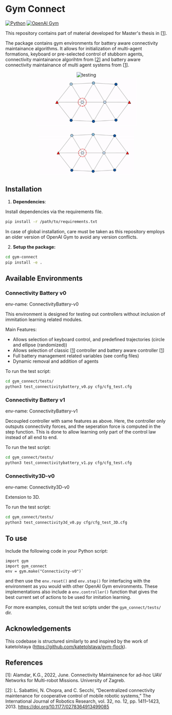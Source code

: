 # Gym Connect

[![Python](https://img.shields.io/badge/Python-3.7%20or%20later-blue.svg)](https://www.python.org/downloads/)
[![OpenAI Gym](https://img.shields.io/badge/OpenAI%20Gym-v0.11.0-blue.svg)](https://github.com/openai/gym)


This repository contains part of material developed for Master's thesis in [<a href="#ref1">1</a>].

The package contains gym environments for battery aware connectivity maintainance algorithms. It allows for initialization of multi-agent formations, keyboard or pre-selected control of stubborn agents, connectivity maintainance algorihtm from [<a href="#ref2">2</a>] and battery aware connectivity maintainance of multi agent systems from [<a href="#ref2">1</a>]. 

<div align="center">
    <img src="/media/classic.gif" alt="testing" height="200">
</div>

<div align="center">
    <img src="/media/near.gif" alt="testing" height="150"><img src="/media/base.gif" alt="testing" height="150">
</div>

## Installation

1. **Dependencies**: 

Install dependencies via the requirements file.

```bash
pip install -r /path/to/requirements.txt
```

In case of global installation, care must be taken as this repository employs an older version of OpenAI Gym to avoid any version conflicts.

2. **Setup the package:**

```bash
cd gym-connect
pip install -e . 
```

## Available Environments

### Connectivity Battery v0

env-name: ConnectivityBattery-v0

This environment is designed for testing out controllers without inclusion of immitation learning related modules.

Main Features:
- Allows selection of keyboard control, and predefined trajectories (circle and ellipse (randomized))
- Allows selection of classic [<a href="#ref1">1</a>] controller and battery aware controller [<a href="#ref1">1</a>]
- Full battery management related variables (see config files)
- Dynamic removal and addition of agents

To run the test script:

```bash
cd gym_connect/tests/
python3 test_connectivitybattery_v0.py cfg/cfg_test.cfg
```

### Connectivity Battery v1

env-name: ConnectivityBattery-v1

Decoupled controller with same features as above. Here, the controller only outsputs connectivity forces, and the seperation force is computed in the step function. This is done to allow learning only part of the control law instead of all end to end.

To run the test script:

```bash
cd gym_connect/tests/
python3 test_connectivitybattery_v1.py cfg/cfg_test.cfg
```

### Connectivity3D-v0

env-name: Connectivity3D-v0

Extension to 3D.

To run the test script:

```bash
cd gym_connect/tests/
python3 test_connectivity3d_v0.py cfg/cfg_test_3D.cfg
```


## To use

Include the following code in your Python script:

~~~~
import gym  
import gym_connect
env = gym.make("Connectivity-v0")` 
~~~~

and then use the `env.reset()` and `env.step()` for interfacing with the environment as you would with other OpenAI Gym environments.  These implementations also include a `env.controller()` function that gives the best current set of actions to be used for imitation learning.

For more examples, consult the test scripts under the ```gym_connect/tests/``` dir.

## Acknowledgements

This codebase is structured similarly to and inspired by the work of katetolstaya (https://github.com/katetolstaya/gym-flock).


## References

<a id="ref1"></a>
[1]: Alamdar, K.G., 2022, June. Connectivity Maintainence for ad-hoc UAV Networks for Multi-robot Missions. University of Zagreb.

<a id="ref2"></a>
[2]: L. Sabattini, N. Chopra, and C. Secchi, “Decentralized connectivity maintenance for cooperative control of mobile  robotic systems,” The International Journal of Robotics Research, vol. 32, no. 12, pp. 1411–1423, 2013. https://doi.org/10.1177/0278364913499085


